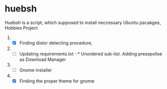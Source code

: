 # huebsh
Huebsh is a script, which supposed to install neccessary Ubuntu pacakges, Hobbies Project

1. - [x] Finding distor detecting procedure,
2. - [ ] Updating requirements.txt
⋅⋅* Unordered sub-list. Adding presepolise as Download Manager
3. - [ ] Gnome installer
4. - [x] Finding the proper theme for gnome
